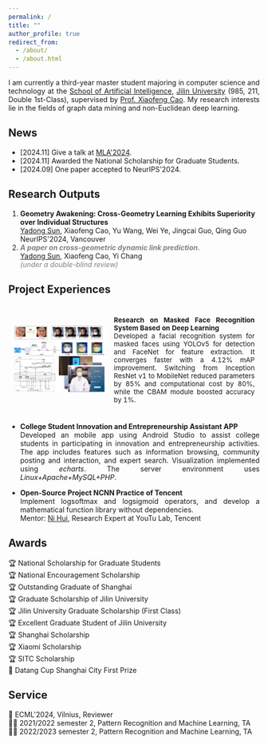 ```yaml
---
permalink: /
title: ""
author_profile: true
redirect_from: 
  - /about/
  - /about.html
---
```


<p style="text-align: justify;">
I am currently a third-year master student majoring in computer science and technology at the <a href="https://sai.jlu.edu.cn/">School of Artificial Intelligence</a>, <a href="https://www.jlu.edu.cn/">Jilin University</a>  (985, 211, Double 1st-Class), supervised by <a href="https://xiaofengcaoml.github.io/">Prof. Xiaofeng Cao</a>. My research interests lie in the fields of graph data mining and non-Euclidean deep learning.
<br>
</p>

News
------
<ul>
<li> [2024.11] Give a talk at <a href="https://mla2024.bdaa.pro/2024/poster">MLA'2024</a>.</li>
<li> [2024.11] Awarded the National Scholarship for Graduate Students.</li>
<li> [2024.09] One paper accepted to NeurIPS'2024. </li>
</ul>

Research Outputs
------

<p style="text-align: justify;">
<ol>
<li> <b>Geometry Awakening: Cross-Geometry Learning Exhibits Superiority over Individual Structures</b>
<br>
<u>Yadong Sun</u>, Xiaofeng Cao, Yu Wang, Wei Ye, Jingcai Guo, Qing Guo
<br>
NeurIPS'2024, Vancouver
</li>

<li>
<span style="color: grey;">
<b><i>A paper on cross-geometric dynamic link prediction. </i></b></span>
<br>
<u>Yadong Sun</u>, Xiaofeng Cao, Yi Chang
<br>
<span style="color: grey;"><i>(under a double-blind review)</i></span>
</li>
</ol>
</p>

Project Experiences
------

<table style="width:100%;border:None;border-spacing:0px;border-collapse:separate;margin-right:0;margin-left:0;font-size:0.95em;">
  <tr>
    <td style="padding:8px;width:40%;vertical-align:middle;border:none;">
      <a href="images/facial_recognition.png">
      <img src='images/facial_recognition.png' width="300">
      </a>
    </td>
    <td style="padding:10px;width:60%;vertical-align:middle;border-right:none;border:none;">
      <p style="text-align: justify;"><b>Research on Masked Face Recognition System Based on Deep Learning</b>
      <br>
      Developed a facial recognition system for masked faces using YOLOv5 for detection and FaceNet for feature extraction. It converges faster with a 4.12% mAP improvement. Switching from Inception ResNet v1 to MobileNet reduced parameters by 85% and computational cost by 80%, while the CBAM module boosted accuracy by 1%. </p>
    </td>
  </tr>
  </table>
<ul>
<!-- <li> <p style="text-align: justify;"><b>Research on Masked Face Recognition System Based on Deep Learning</b>
<br>
  Developed a facial recognition system for masked faces using YOLOv5 for detection and FaceNet for feature extraction. It converges faster with a 4.12% mAP improvement. Switching from Inception ResNet v1 to MobileNet reduced parameters by 85% and computational cost by 80%, while the CBAM module boosted accuracy by 1%.</p></li> -->

<li> <p style="text-align: justify;"><b>College Student Innovation and Entrepreneurship Assistant APP</b>
  <br>
  Developed an mobile app using Android Studio to assist college students in participating in innovation and entrepreneurship activities. The app includes features such as information browsing, community posting and interaction, and expert search. Visualization implemented using <i>echarts</i>. The server environment uses <i>Linux+Apache+MySQL+PHP</i>.</p></li>
<li> <p style="text-align: justify;"><b>Open-Source Project NCNN Practice of Tencent</b>
  <br>
  Implement logsoftmax and logsigmoid operators, and develop a mathematical function library without dependencies.
  <br>
  Mentor: <a href="https://github.com/nihui">Ni Hui</a>, Research Expert at YouTu Lab, Tencent</p></li>
</ul>


  


Awards
------

<p style="text-align: justify;">
🏆 National Scholarship for Graduate Students
<br>
🏆 National Encouragement Scholarship
<br>
🏆 Outstanding Graduate of Shanghai
<br>
🏆 Graduate Scholarship of Jilin University
<br>
🏆 Jilin University Graduate Scholarship (First Class)
<br>
🏆 Excellent Graduate Student of Jilin University
<br>
🏆 Shanghai Scholarship
<br>
🏆 Xiaomi Scholarship
<br>
🏆 SITC Scholarship
<br>
🏅 Datang Cup Shanghai City First Prize
</p>

Service
------

<p style="text-align: justify;">
📝 ECML'2024, Vilnius, Reviewer
<br>
👨‍🏫 2021/2022 semester 2, Pattern Recognition and Machine Learning, TA
<br>
👨‍🏫 2022/2023 semester 2, Pattern Recognition and Machine Learning, TA
</p>
